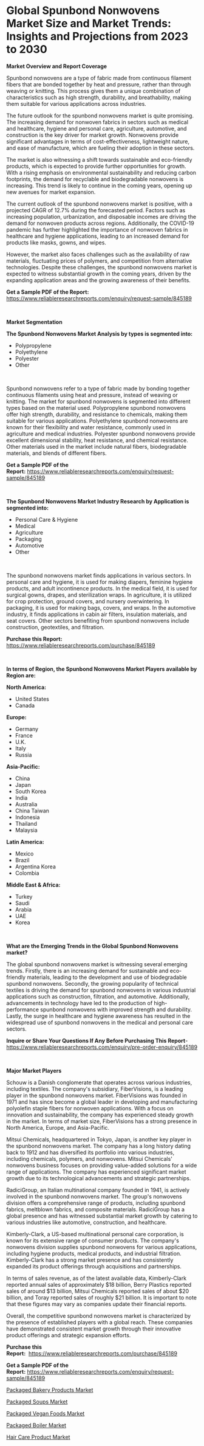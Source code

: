 <p><h1>Global Spunbond Nonwovens Market Size and Market Trends: Insights and Projections from 2023 to 2030</h1></p><p><strong>Market Overview and Report Coverage</strong></p>
<p><p>Spunbond nonwovens are a type of fabric made from continuous filament fibers that are bonded together by heat and pressure, rather than through weaving or knitting. This process gives them a unique combination of characteristics such as high strength, durability, and breathability, making them suitable for various applications across industries.</p><p>The future outlook for the spunbond nonwovens market is quite promising. The increasing demand for nonwoven fabrics in sectors such as medical and healthcare, hygiene and personal care, agriculture, automotive, and construction is the key driver for market growth. Nonwovens provide significant advantages in terms of cost-effectiveness, lightweight nature, and ease of manufacture, which are fueling their adoption in these sectors.</p><p>The market is also witnessing a shift towards sustainable and eco-friendly products, which is expected to provide further opportunities for growth. With a rising emphasis on environmental sustainability and reducing carbon footprints, the demand for recyclable and biodegradable nonwovens is increasing. This trend is likely to continue in the coming years, opening up new avenues for market expansion.</p><p>The current outlook of the spunbond nonwovens market is positive, with a projected CAGR of 12.7% during the forecasted period. Factors such as increasing population, urbanization, and disposable incomes are driving the demand for nonwoven products across regions. Additionally, the COVID-19 pandemic has further highlighted the importance of nonwoven fabrics in healthcare and hygiene applications, leading to an increased demand for products like masks, gowns, and wipes.</p><p>However, the market also faces challenges such as the availability of raw materials, fluctuating prices of polymers, and competition from alternative technologies. Despite these challenges, the spunbond nonwovens market is expected to witness substantial growth in the coming years, driven by the expanding application areas and the growing awareness of their benefits.</p></p>
<p><strong>Get a Sample PDF of the Report:</strong> <a href="https://www.reliableresearchreports.com/enquiry/request-sample/845189">https://www.reliableresearchreports.com/enquiry/request-sample/845189</a></p>
<p>&nbsp;</p>
<p><strong>Market Segmentation</strong></p>
<p><strong>The Spunbond Nonwovens Market Analysis by types is segmented into:</strong></p>
<p><ul><li>Polypropylene</li><li>Polyethylene</li><li>Polyester</li><li>Other</li></ul></p>
<p>&nbsp;</p>
<p><p>Spunbond nonwovens refer to a type of fabric made by bonding together continuous filaments using heat and pressure, instead of weaving or knitting. The market for spunbond nonwovens is segmented into different types based on the material used. Polypropylene spunbond nonwovens offer high strength, durability, and resistance to chemicals, making them suitable for various applications. Polyethylene spunbond nonwovens are known for their flexibility and water resistance, commonly used in agriculture and medical industries. Polyester spunbond nonwovens provide excellent dimensional stability, heat resistance, and chemical resistance. Other materials used in the market include natural fibers, biodegradable materials, and blends of different fibers.</p></p>
<p><strong>Get a Sample PDF of the Report:</strong>&nbsp;<a href="https://www.reliableresearchreports.com/enquiry/request-sample/845189">https://www.reliableresearchreports.com/enquiry/request-sample/845189</a></p>
<p>&nbsp;</p>
<p><strong>The Spunbond Nonwovens Market Industry Research by Application is segmented into:</strong></p>
<p><ul><li>Personal Care & Hygiene</li><li>Medical</li><li>Agriculture</li><li>Packaging</li><li>Automotive</li><li>Other</li></ul></p>
<p>&nbsp;</p>
<p><p>The spunbond nonwovens market finds applications in various sectors. In personal care and hygiene, it is used for making diapers, feminine hygiene products, and adult incontinence products. In the medical field, it is used for surgical gowns, drapes, and sterilization wraps. In agriculture, it is utilized for crop protection, ground covers, and nursery overwintering. In packaging, it is used for making bags, covers, and wraps. In the automotive industry, it finds applications in cabin air filters, insulation materials, and seat covers. Other sectors benefiting from spunbond nonwovens include construction, geotextiles, and filtration.</p></p>
<p><strong>Purchase this Report:</strong>&nbsp; <a href="https://www.reliableresearchreports.com/purchase/845189">https://www.reliableresearchreports.com/purchase/845189</a></p>
<p>&nbsp;</p>
<p><strong>In terms of Region, the Spunbond Nonwovens Market Players available by Region are:</strong></p>
<p>
    <p> <strong> North America: </strong>
        <ul>
            <li>United States</li>
            <li>Canada</li>
        </ul>
        </p> 
    <p> <strong> Europe: </strong>
        <ul>
            <li>Germany</li>
            <li>France</li>
            <li>U.K.</li>
            <li>Italy</li>
            <li>Russia</li>
        </ul>
        </p> 
    <p> <strong> Asia-Pacific: </strong>
        <ul>
            <li>China</li>
            <li>Japan</li>
            <li>South Korea</li>
            <li>India</li>
            <li>Australia</li>
            <li>China Taiwan</li>
            <li>Indonesia</li>
            <li>Thailand</li>
            <li>Malaysia</li>
        </ul>
        </p> 
    <p> <strong> Latin America: </strong>
        <ul>
            <li>Mexico</li>
            <li>Brazil</li>
            <li>Argentina Korea</li>
            <li>Colombia</li>
        </ul>
        </p> 
    <p> <strong> Middle East & Africa: </strong>
        <ul>
            <li>Turkey</li>
            <li>Saudi</li>
            <li>Arabia</li>
            <li>UAE</li>
            <li>Korea</li>
        </ul>
    </p>
    </p>
<p>&nbsp;</p>
<p><strong>What are the Emerging Trends in the Global Spunbond Nonwovens market?</strong></p>
<p><p>The global spunbond nonwovens market is witnessing several emerging trends. Firstly, there is an increasing demand for sustainable and eco-friendly materials, leading to the development and use of biodegradable spunbond nonwovens. Secondly, the growing popularity of technical textiles is driving the demand for spunbond nonwovens in various industrial applications such as construction, filtration, and automotive. Additionally, advancements in technology have led to the production of high-performance spunbond nonwovens with improved strength and durability. Lastly, the surge in healthcare and hygiene awareness has resulted in the widespread use of spunbond nonwovens in the medical and personal care sectors.</p></p>
<p><strong>Inquire or Share Your Questions If Any Before Purchasing This Report</strong>- <a href="https://www.reliableresearchreports.com/enquiry/pre-order-enquiry/845189">https://www.reliableresearchreports.com/enquiry/pre-order-enquiry/845189</a></p>
<p>&nbsp;</p>
<p><strong>Major Market Players</strong></p>
<p><p>Schouw is a Danish conglomerate that operates across various industries, including textiles. The company's subsidiary, FiberVisions, is a leading player in the spunbond nonwovens market. FiberVisions was founded in 1971 and has since become a global leader in developing and manufacturing polyolefin staple fibers for nonwoven applications. With a focus on innovation and sustainability, the company has experienced steady growth in the market. In terms of market size, FiberVisions has a strong presence in North America, Europe, and Asia-Pacific.</p><p>Mitsui Chemicals, headquartered in Tokyo, Japan, is another key player in the spunbond nonwovens market. The company has a long history dating back to 1912 and has diversified its portfolio into various industries, including chemicals, polymers, and nonwovens. Mitsui Chemicals' nonwovens business focuses on providing value-added solutions for a wide range of applications. The company has experienced significant market growth due to its technological advancements and strategic partnerships.</p><p>RadiciGroup, an Italian multinational company founded in 1941, is actively involved in the spunbond nonwovens market. The group's nonwovens division offers a comprehensive range of products, including spunbond fabrics, meltblown fabrics, and composite materials. RadiciGroup has a global presence and has witnessed substantial market growth by catering to various industries like automotive, construction, and healthcare.</p><p>Kimberly-Clark, a US-based multinational personal care corporation, is known for its extensive range of consumer products. The company's nonwovens division supplies spunbond nonwovens for various applications, including hygiene products, medical products, and industrial filtration. Kimberly-Clark has a strong market presence and has consistently expanded its product offerings through acquisitions and partnerships.</p><p>In terms of sales revenue, as of the latest available data, Kimberly-Clark reported annual sales of approximately $18 billion, Berry Plastics reported sales of around $13 billion, Mitsui Chemicals reported sales of about $20 billion, and Toray reported sales of roughly $21 billion. It is important to note that these figures may vary as companies update their financial reports.</p><p>Overall, the competitive spunbond nonwovens market is characterized by the presence of established players with a global reach. These companies have demonstrated consistent market growth through their innovative product offerings and strategic expansion efforts.</p></p>
<p><strong>Purchase this Report:</strong>&nbsp;&nbsp;<a href="https://www.reliableresearchreports.com/purchase/845189">https://www.reliableresearchreports.com/purchase/845189</a></p>
<p></p>
<p><strong>Get a Sample PDF of the Report:</strong>&nbsp;<a href="https://www.reliableresearchreports.com/enquiry/request-sample/845189">https://www.reliableresearchreports.com/enquiry/request-sample/845189</a></p>
<p><p><a href="https://medium.com/@lilliandach2023/packaged-bakery-products-market-insights-into-market-cagr-market-trends-and-growth-strategies-cae5184b8058">Packaged Bakery Products Market</a></p><p><a href="https://medium.com/@magaliortiz1955/packaged-soups-market-comprehensive-assessment-by-type-application-and-geography-fb7f3abd3da9">Packaged Soups Market</a></p><p><a href="https://medium.com/@linabernier/packaged-vegan-foods-market-share-evolution-and-market-growth-trends-2023-2030-26f2f9574fd4">Packaged Vegan Foods Market</a></p><p><a href="https://medium.com/@juliecastro06/decoding-packaged-boiler-market-metrics-market-share-trends-and-growth-patterns-a65aa0cf0861">Packaged Boiler Market</a></p><p><a href="https://medium.com/@yuvicharp23/analyzing-hair-care-product-market-global-industry-perspective-and-forecast-2023-to-2030-3b29b034f45e">Hair Care Product Market</a></p></p>